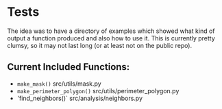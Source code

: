 # Tests

The idea was to have a directory of examples which showed what kind of output a function produced and also how to use it. This is currently pretty clumsy, so it may not last long (or at least not on the public repo).

## Current Included Functions:
- `make_mask()`                 src/utils/mask.py
- `make_perimeter_polygon()`    src/utils/perimeter_polygon.py 
- 'find_neighbors()`            src/analysis/neighbors.py
